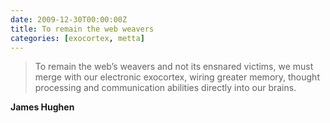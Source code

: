 ```yaml
---
date: 2009-12-30T00:00:00Z
title: To remain the web weavers
categories: [exocortex, metta]
---
```

> To remain the web’s weavers and not its ensnared victims, we must merge with our electronic exocortex, wiring greater memory, thought processing and communication abilities directly into our brains.

**James Hughen**
